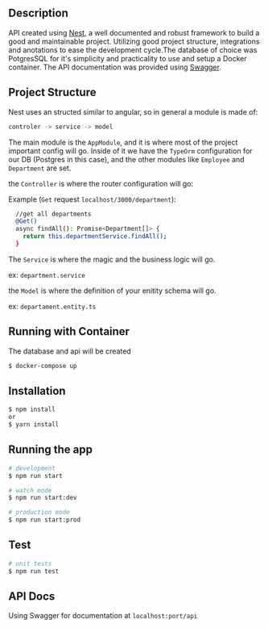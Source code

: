 ## Description

API created using [Nest](https://github.com/nestjs/nest), a well documented and robust framework to build a good and maintainable project. Utilizing good project structure, integrations and anotations to ease the development cycle.The database of choice was PotgresSQL for it's simplicity and practicality to use and setup a Docker container. The API documentation was provided using [Swagger](https://swagger.io/tools/swagger-editor/).

## Project Structure

Nest uses an structed similar to angular, so in general a module is made of:

```bash
controler -> service -> model
```

The main module is the `AppModule`, and it is where most of the project important config will go.
Inside of it we have the `TypeOrm` configuration for our DB (Postgres in this case), and the other modules like `Employee` and `Department` are set.

the `Controller` is where the router configuration will go:

Example (`Get` request `localhost/3000/department`):

```bash
  //get all departments
  @Get()
  async findAll(): Promise<Department[]> {
    return this.departmentService.findAll();
  }

```

The `Service` is where the magic and the business logic will go.

ex: `department.service`

the `Model` is where the definition of your enitity schema will go.

ex: `departament.entity.ts`

## Running with Container

The database and api will be created

```bash
$ docker-compose up
```

## Installation

```bash
$ npm install
or
$ yarn install

```

## Running the app

```bash
# development
$ npm run start

# watch mode
$ npm run start:dev

# production mode
$ npm run start:prod
```

## Test

```bash
# unit tests
$ npm run test
```

## API Docs

Using Swagger for documentation at `localhost:port/api`
